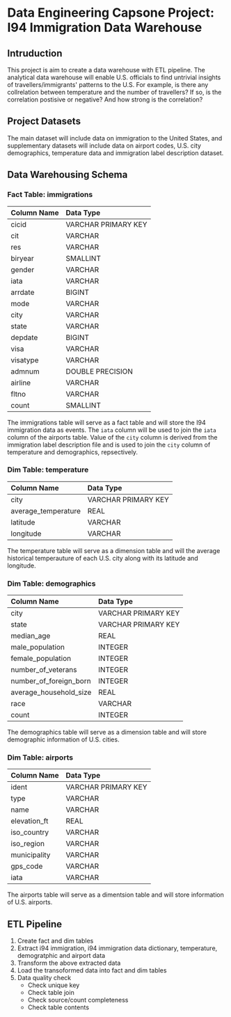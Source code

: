 # Data Engineering Capsone Project: I94 Immigration Data Warehouse
 
## Intruduction

This project is aim to create a data warehouse with ETL pipeline. The analytical data warehouse will enable U.S. officials to find untrivial insights of travellers/immigrants' patterns to the U.S. For example, is there any collrelation between temperature and the number of travellers? If so, is the correlation postisive or negative? And how strong is the correlation?

## Project Datasets

The main dataset will include data on immigration to the United States, and supplementary datasets will include data on airport codes, U.S. city demographics, temperature data and immigration label description dataset.

## Data Warehousing Schema

### Fact Table: immigrations

| Column Name | Data Type |
| :--- | :--- |
| cicid | VARCHAR PRIMARY KEY |
| cit | VARCHAR |
| res | VARCHAR |
| biryear | SMALLINT |
| gender | VARCHAR |
| iata | VARCHAR |
| arrdate | BIGINT|
| mode | VARCHAR |
| city | VARCHAR |
| state | VARCHAR |
| depdate | BIGINT |
| visa | VARCHAR |
| visatype | VARCHAR |
| admnum | DOUBLE PRECISION |
| airline | VARCHAR |
| fltno | VARCHAR|
| count | SMALLINT |

The immigrations table will serve as a fact table and will store the I94 immigration data as events. The `iata` column will be used to join the `iata` column of the airports table. Value of the `city` column is derived from the immigration label description file and is used to join the `city` column of temperature and demographics, repsectively.


### Dim Table: temperature

| Column Name | Data Type |
| :--- | :--- |
| city | VARCHAR  PRIMARY KEY |
| average_temperature | REAL |
| latitude | VARCHAR |
| longitude | VARCHAR |

The temperature table will serve as a dimension table and will the average historical temperauture of each U.S. city along with its latitude and longitude.

### Dim Table: demographics

| Column Name | Data Type |
| :--- | :--- |
| city | VARCHAR PRIMARY KEY |
| state | VARCHAR PRIMARY KEY |
| median_age | REAL |
| male_population | INTEGER |
| female_population | INTEGER |
| number_of_veterans | INTEGER|
| number_of_foreign_born | INTEGER |
| average_household_size | REAL |
| race | VARCHAR |
| count | INTEGER|

The demographics table will serve as a dimension table and will store demographic information of U.S. cities.

### Dim Table: airports

| Column Name | Data Type |
| :--- | :--- |
| ident | VARCHAR PRIMARY KEY |
| type | VARCHAR |
| name | VARCHAR |
| elevation_ft | REAL |
| iso_country | VARCHAR |
| iso_region | VARCHAR |
| municipality | VARCHAR |
| gps_code | VARCHAR |
| iata | VARCHAR |

The airports table will serve as a dimentsion table and will store information of U.S. airports.

## ETL Pipeline

1. Create fact and dim tables
2. Extract i94 immigration, i94 immigration data dictionary, temperature, demogratphic and airport data
3. Transform the above extracted data
4. Load the transoformed data into fact and dim tables
5. Data quality check
    - Check unique key
    - Check table join
    - Check source/count completeness
    - Check table contents